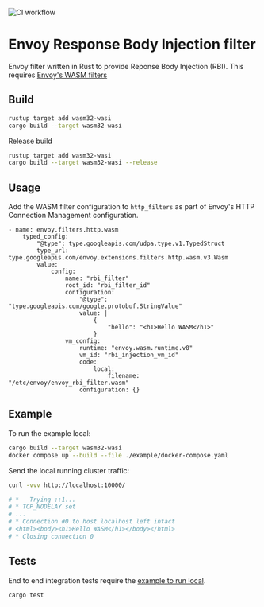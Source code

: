 ![CI workflow](https://github.com/swaagie/envoy-rbi-filter/actions/workflows/ci.yml/badge.svg)

# Envoy Response Body Injection filter

Envoy filter written in Rust to provide Reponse Body Injection (RBI). This requires [Envoy's WASM filters](https://www.envoyproxy.io/docs/envoy/latest/configuration/http/http_filters/wasm_filter.html?highlight=wasm)

## Build

```sh
rustup target add wasm32-wasi
cargo build --target wasm32-wasi
```

Release build

```sh
rustup target add wasm32-wasi
cargo build --target wasm32-wasi --release
```

## Usage

Add the WASM filter configuration to `http_filters` as part of Envoy's HTTP Connection Management configuration.

```
- name: envoy.filters.http.wasm
	typed_config:
		"@type": type.googleapis.com/udpa.type.v1.TypedStruct
		type_url: type.googleapis.com/envoy.extensions.filters.http.wasm.v3.Wasm
		value:
			config:
				name: "rbi_filter"
				root_id: "rbi_filter_id"
				configuration:
					"@type": "type.googleapis.com/google.protobuf.StringValue"
					value: |
						{
							"hello": "<h1>Hello WASM</h1>"
						}
				vm_config:
					runtime: "envoy.wasm.runtime.v8"
					vm_id: "rbi_injection_vm_id"
					code:
						local:
							filename: "/etc/envoy/envoy_rbi_filter.wasm"
					configuration: {}
```

## Example

To run the example local:

```sh
cargo build --target wasm32-wasi
docker compose up --build --file ./example/docker-compose.yaml
```

Send the local running cluster traffic:

```sh
curl -vvv http://localhost:10000/

# *   Trying ::1...
# * TCP_NODELAY set
# ...
# * Connection #0 to host localhost left intact
# <html><body><h1>Hello WASM</h1></body></html>
# * Closing connection 0
```

## Tests

End to end integration tests require the [example to run local](#example).

```sh
cargo test
```
